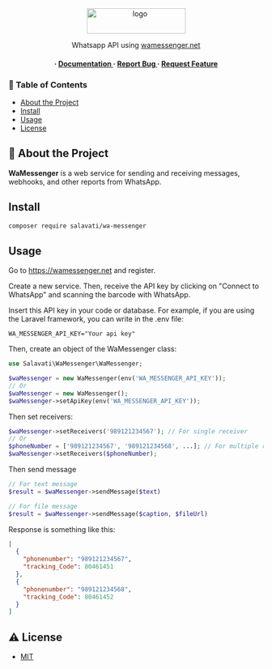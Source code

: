 <!--suppress HtmlDeprecatedAttribute -->
<div align='center'>
<img src=https://wamessenger.net/wp-content/uploads/2022/08/logo-wamessenger-v4.png alt="logo" width=195 height=50 />
<p>Whatsapp API using <a href="https://wamessenger.net" target="_blank">wamessenger.net</a></p>
<h4>
    <span> · </span>
    <a href="https://github.com/ali-salavati/WaMessenger/blob/master/README.md"> Documentation </a>
    <span> · </span>
    <a href="https://github.com/ali-salavati/WaMessenger/issues"> Report Bug </a>
    <span> · </span>
    <a href="https://github.com/ali-salavati/WaMessenger/issues"> Request Feature </a>
</h4>
</div>

### :notebook_with_decorative_cover: Table of Contents
- [About the Project](#star2-about-the-project)
- [Install](#install)
- [Usage](#usage)
- [License](#warning-license)


## :star2: About the Project
<b>WaMessenger</b> is a web service for sending and receiving messages, webhooks, and other reports from WhatsApp.

## Install
```bash
composer require salavati/wa-messenger
```

## Usage
Go to https://wamessenger.net and register.

Create a new service.
Then, receive the API key by clicking on "Connect to WhatsApp" and scanning the barcode with WhatsApp.

Insert this API key in your code or database. For example, if you are using the Laravel framework, you can write in the .env file:
```env
WA_MESSENGER_API_KEY="Your api key"
```
Then, create an object of the WaMessenger class:
```php
use Salavati\WaMessenger\WaMessenger;

$waMessenger = new WaMessenger(env('WA_MESSENGER_API_KEY'));
// Or
$waMessenger = new WaMessenger();
$waMessenger->setApiKey(env('WA_MESSENGER_API_KEY'));
```
Then set receivers:
```php
$waMessenger->setReceivers('989121234567'); // For single receiver
// Or
$phoneNumber = ['989121234567', '989121234568', ...]; // For multiple receivers.
$waMessenger->setReceivers($phoneNumber);
```
Then send message
```php
// For text message
$result = $waMessenger->sendMessage($text)

// For file message
$result = $waMessenger->sendMessage($caption, $fileUrl)
```
Response is something like this:
```json
[
  {
    "phonenumber": "989121234567",
    "tracking_Code": 80461451
  },
  {
    "phonenumber": "989121234568",
    "tracking_Code": 80461452
  }
]
```

## :warning: License
* <a href="https://choosealicense.com/licenses/mit/" target="_blank">MIT</a>
